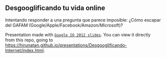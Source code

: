 ## Desgooglificando tu vida online

Intentando responder a una pregunta que parece imposible: ¿Cómo escapar del GAFAM
(Google/Apple/Facebook/Amazon/Microsoft)?

Presentation made with [`Google IO 2012 slides`](https://code.google.com/archive/p/io-2012-slides/).
You can view it directly from this repo, going to
https://hirunatan.github.io/presentations/Desgooglificando-Internet/index.html.

